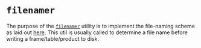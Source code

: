 # `filenamer`

The purpose of the [`filenamer`](#soxspipe.commonutils.filenamer) utility is to implement the file-naming scheme as laid out [here](../soxs_file_naming_scheme.md). This util is usually called to determine a file name before writing a frame/table/product to disk.

